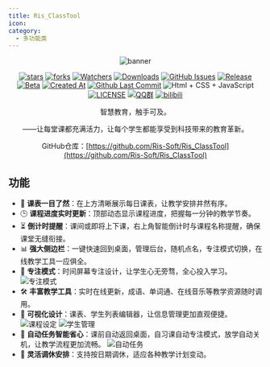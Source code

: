 ```yaml
---
title: Ris_ClassTool
icon: 
category:
  - 多功能类
---
```


<div align="center">

![banner](https://app.3r60.top/assets/img/screenshots/Ris_ClassTool/A2449CFEDA11054ED39AEE271115E9F1.png)

[![stars](https://img.shields.io/github/stars/Ris-Soft/Ris_ClassTool?label=Stars)](https://github.com/Ris-Soft/Ris_ClassTool) [![forks](https://img.shields.io/github/forks/Ris-Soft/Ris_ClassTool?label=Forks)](https://github.com/Ris-Soft/Ris_ClassTool) [![Watchers](https://img.shields.io/github/watchers/Ris-Soft/Ris_ClassTool?style=social)](https://github.com/Ris-Soft/Ris_ClassTool/watchers) [![Downloads](https://img.shields.io/github/downloads/Ris-Soft/Ris_ClassTool/total?style=social&label=Downloads&logo=github)](https://github.com/Ris-Soft/Ris_ClassTool/releases/latest) [![GitHub Issues](https://img.shields.io/github/issues-search/Ris-Soft/Ris_ClassTool?query=is%3Aopen&style=flat&logo=github&label=Issues&color=%233fb950)](https://github.com/Ris-Soft/Ris_ClassTool/issues) [![Release](https://img.shields.io/github/v/release/Ris-Soft/Ris_ClassTool?style=flat&color=%233fb950&label=正式版)](https://github.com/Ris-Soft/Ris_ClassTool/releases/latest) [![Beta](https://img.shields.io/github/v/release/Ris-Soft/Ris_ClassTool?include_prereleases&style=flat&color=orange&label=测试版)](https://github.com/Ris-Soft/Ris_ClassTool/releases) [![Created At](https://img.shields.io/github/created-at/Ris-Soft/Ris_ClassTool)](https://github.com/Ris-Soft/Ris_ClassTool) [![Github Last Commit](https://img.shields.io/github/last-commit/Ris-Soft/Ris_ClassTool)](https://github.com/Ris-Soft/Ris_ClassTool/commits/master) ![Html + CSS + JavaScript](https://img.shields.io/badge/HTML%20%2B%20CSS%20%2B%20JavaScript-E34F26?logo=html5&logoColor=white&style=flat) [![LICENSE](https://img.shields.io/badge/License-GPL--3.0-red.svg "LICENSE")](https://github.com/Ris-Soft/Ris_ClassTool/blob/master/LICENSE) [![QQ群](https://img.shields.io/badge/-QQ%E7%BE%A4%EF%BD%9C939571490-blue?style=flat&logo=QQ)](https://qm.qq.com/q/nl64TDpnk6) [![bilibili](https://img.shields.io/badge/-UP%E4%B8%BB%EF%BD%9CPYLXU-%23FB7299?style=flat&logo=bilibili)](https://space.bilibili.com/1481617182)

智慧教育，触手可及。

——让每堂课都充满活力，让每个学生都能享受到科技带来的教育革新。

GitHub仓库：[https://github.com/Ris-Soft/Ris_ClassTool](https://github.com/Ris-Soft/Ris_ClassTool)

<SiteInfo
  name="Ris_ClassTool 下载站"
  desc="智慧教育，触手可及。"
  url="https://app.3r60.top/Ris_ClassTool"
  logo="https://gh.llkk.cc/https://raw.githubusercontent.com/Ris-Soft/Ris_ClassTool/master/Main/logo.png"
  repo="https://github.com/Ris-Soft/Ris_ClassTool"
  preview="https://github.com/user-attachments/assets/c7c2b95a-22cb-4763-8f37-6cb6db603918"
/>

</div>

<BiliBili bvid="BV1A96SYHEnz" />

## 功能
- 📅 **课表一目了然**：在上方清晰展示每日课表，让教学安排井然有序。
- 🕒 **课程进度实时更新**：顶部动态显示课程进度，把握每一分钟的教学节奏。
- ⏳ **倒计时提醒**：课间或即将上下课，右上角智能倒计时与课程名称提醒，确保课堂无缝衔接。
- 📊 **强大侧边栏**：一键快速回到桌面，管理后台，随机点名，专注模式切换，在线教学工具一应俱全。
- 🎯 **专注模式**：时间屏幕专注设计，让学生心无旁骛，全心投入学习。
  ![专注模式](https://app.3r60.top/assets/img/screenshots/Ris_ClassTool/b0cc54118e8a173581e33556c4570a9c.png)
- 🛠️ **丰富教学工具**：实时在线更新，成语、单词通、在线音乐等教学资源随时调用。
- 🎨 **可视化设计**：课表、学生列表编辑器，让信息管理更加直观便捷。
  ![课程设定](https://app.3r60.top/assets/img/screenshots/Ris_ClassTool/%E8%AF%BE%E8%A1%A8%E7%BC%96%E8%BE%91.png)
  ![学生管理](https://app.3r60.top/assets/img/screenshots/Ris_ClassTool/%E9%9A%8F%E6%9C%BA%E7%82%B9%E5%90%8D.png)
- 🤖 **自动任务智能省心**：课前自动返回桌面，自习课自动专注模式，放学自动关机，让教学流程更加流畅。
  ![自动任务](https://app.3r60.top/assets/img/screenshots/Ris_ClassTool/fb7ade3cf5b4272954810b69ca432b76.png)
- 📆 **灵活调休安排**：支持按日期调休，适应各种教学计划变动。